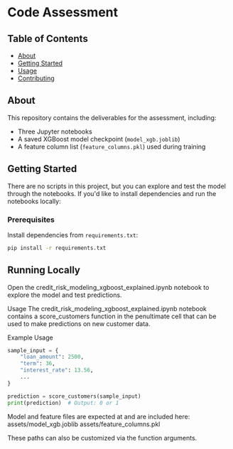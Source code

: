 # Code Assessment

## Table of Contents

- [About](#about)
- [Getting Started](#getting-started)
- [Usage](#usage)
- [Contributing](../CONTRIBUTING.md)

## About <a name="about"></a>

This repository contains the deliverables for the assessment, including:

- Three Jupyter notebooks
- A saved XGBoost model checkpoint (`model_xgb.joblib`)
- A feature column list (`feature_columns.pkl`) used during training

## Getting Started <a name="getting-started"></a>

There are no scripts in this project, but you can explore and test the model through the notebooks. If you'd like to install dependencies and run the notebooks locally:

### Prerequisites

Install dependencies from `requirements.txt`:

```bash
pip install -r requirements.txt
```

## Running Locally
Open the credit_risk_modeling_xgboost_explained.ipynb notebook to explore the model and test predictions.

Usage <a name="usage"></a>
The credit_risk_modeling_xgboost_explained.ipynb notebook contains a score_customers function in the penultimate cell that can be used to make predictions on new customer data.

Example Usage

```python
sample_input = {
    "loan_amount": 2500,
    "term": 36,
    "interest_rate": 13.56,
    ...
}

prediction = score_customers(sample_input)
print(prediction)  # Output: 0 or 1
```

Model and feature files are expected at and are included here:
assets/model_xgb.joblib
assets/feature_columns.pkl

These paths can also be customized via the function arguments.